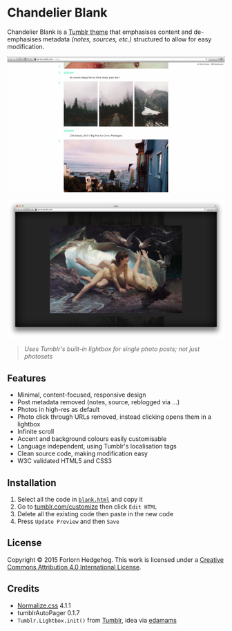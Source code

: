 Chandelier Blank
================

Chandelier Blank is a [Tumblr theme](https://www.tumblr.com/docs/en/custom_themes) that emphasises content and de-emphasises metadata *(notes, sources, etc.)* structured to allow for easy modification.

![An example screenshot of the Chandelier Blank index page](screenshots/index.png)

![An example screenshot of the Chandelier Blank lightbox](screenshots/lightbox.png)

> *Uses Tumblr's built-in lightbox for single photo posts; not just photosets*

Features
--------

* Minimal, content-focused, responsive design
* Post metadata removed (notes, source, reblogged via ...)
* Photos in high-res as default
* Photo click through URLs removed, instead clicking opens them in a lightbox
* Infinite scroll
* Accent and background colours easily customisable
* Language independent, using Tumblr's localisation tags
* Clean source code, making modification easy
* W3C validated HTML5 and CSS3

Installation
------------

1. Select all the code in [`blank.html`](https://raw.githubusercontent.com/forlornhedgehog/chandelier/master/blank.html) and copy it
2. Go to [tumblr.com/customize](https://www.tumblr.com/customize) then click `Edit HTML`
3. Delete all the existing code then paste in the new code
4. Press `Update Preview` and then `Save`

License
-------

Copyright © 2015 Forlorn Hedgehog. This work is licensed under a [Creative Commons Attribution 4.0 International License](http://creativecommons.org/licenses/by/4.0/).

Credits
-------

* [Normalize.css](http://necolas.github.io/normalize.css/) 4.1.1
* tumblrAutoPager 0.1.7
* `Tumblr.Lightbox.init()` from [Tumblr](http://assets.tumblr.com/assets/scripts/tumblelog.js), idea via [edamams](https://gist.github.com/edadams/6038781)
